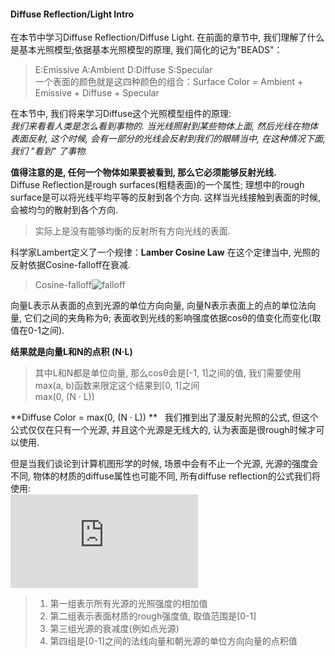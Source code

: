 #### Diffuse Reflection/Light Intro 
在本节中学习Diffuse Reflection/Diffuse Light. 在前面的章节中, 我们理解了什么是基本光照模型;依据基本光照模型的原理, 我们简化的记为"BEADS"：
> E:Emissive A:Ambient D:Diffuse S:Specular  
> 一个表面的颜色就是这四种颜色的组合：Surface Color = Ambient + Emissive + Diffuse + Specular

在本节中, 我们将来学习Diffuse这个光照模型组件的原理:  
*我们来看看人类是怎么看到事物的. 当光线照射到某些物体上面, 然后光线在物体表面反射, 这个时候, 会有一部分的光线会反射到我们的眼睛当中, 在这种情况下面,我们 "看到" 了事物.*

**值得注意的是, 任何一个物体如果要被看到, 那么它必须能够反射光线.**  
Diffuse Reflection是rough surfaces(粗糙表面)的一个属性; 理想中的rough surface是可以将光线平均平等的反射到各个方向. 这样当光线接触到表面的时候, 会被均匀的散射到各个方向. 
>实际上是没有能够均衡的反射所有方向光线的表面.

科学家Lambert定义了一个规律：**Lamber Cosine Law** 在这个定律当中, 光照的反射依据Cosine-falloff在衰减. 
>Cosine-falloff![falloff](https://github.com/zhyrao/UnityShader/blob/master/Lesson/Lesson_38/Slide_38/Slide_04.png?raw=true)


向量L表示从表面的点到光源的单位方向向量, 向量N表示表面上的点的单位法向量, 它们之间的夹角称为θ; 表面收到光线的影响强度依据cosθ的值变化而变化(取值在0-1之间).   


**结果就是向量L和N的点积 (N·L)**
> 其中L和N都是单位向量, 那么cosθ会是[-1, 1]之间的值, 我们需要使用max(a, b)函数来限定这个结果到[0, 1]之间  
> max(0, (N · L))

**Diffuse Color = max(0, (N · L)) **  
我们推到出了漫反射光照的公式, 但这个公式仅仅在只有一个光源, 并且这个光源是无线大的, 认为表面是很rough时候才可以使用. 


但是当我们谈论到计算机图形学的时候, 场景中会有不止一个光源, 光源的强度会不同, 物体的材质的diffuse属性也可能不同, 所有diffuse reflection的公式我们将使用:  
![formula](http://latex.codecogs.com/gif.latex?d%20%3D%20%5Csum_%7Bi%3D0%7D%5E%7Bn%7Dintensity__%7B%28light%29%7D%20%5Ctimes%20Diffuse_%7B%28material%20property%29%7D%20%5Ctimes%20altenuation_%7B%28light%29%7D%20%5Ctimes%20%5Bmax%280%2C%20%28N%20%5Ccdot%20L%29%29%5D)
>1. 第一组表示所有光源的光照强度的相加值  
>2. 第二组表示表面材质的rough强度值, 取值范围是[0-1]
>3. 第三组光源的衰减度(例如点光源)
>4. 第四组是[0-1]之间的法线向量和朝光源的单位方向向量的点积值
